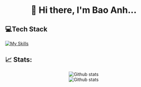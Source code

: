 <h1 align="center">
  👋 Hi there, I'm Bao Anh...
</div>

## 💻Tech Stack
[![My Skills](https://skillicons.dev/icons?i=html,css,sass,tailwind,javascript,ts,redux,react,next,nodejs,express,sequelize,postgres,postman,git,github)](#)

## 📈 Stats:
<div align='center'>
    <img src='https://github-readme-stats.vercel.app/api/top-langs/?username=baoanh177&theme=merko&hide_border=true&include_all_commits=true&count_private=false&layout=compact' alt='Github stats' align='center' />
    <br/>
    <img src='https://github-readme-stats.vercel.app/api/wakatime?username=baoanh177&theme=transparent&layout=compact' alt='Github stats' align='center' />
</div>
